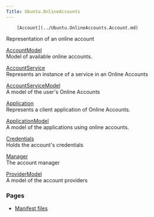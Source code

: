 ```yaml
---
Title: Ubuntu.OnlineAccounts
---
```

        [Account](../Ubuntu.OnlineAccounts.Account.md)  
Representation of an online account

[AccountModel](../Ubuntu.OnlineAccounts.AccountModel.md)  
Model of available online accounts.

[AccountService](../Ubuntu.OnlineAccounts.AccountService.md)  
Represents an instance of a service in an Online Accounts

[AccountServiceModel](../Ubuntu.OnlineAccounts.AccountServiceModel.md)  
A model of the user's Online Accounts

[Application](../Ubuntu.OnlineAccounts.Application.md)  
Represents a client application of Online Accounts.

[ApplicationModel](../Ubuntu.OnlineAccounts.ApplicationModel.md)  
A model of the applications using online accounts.

[Credentials](../Ubuntu.OnlineAccounts.Credentials.md)  
Holds the account's credentials

[Manager](../Ubuntu.OnlineAccounts.Manager.md)  
The account manager

[ProviderModel](../Ubuntu.OnlineAccounts.ProviderModel.md)  
A model of the account providers

### Pages

-   [Manifest files](../Ubuntu.OnlineAccounts.manifest-files.md)

